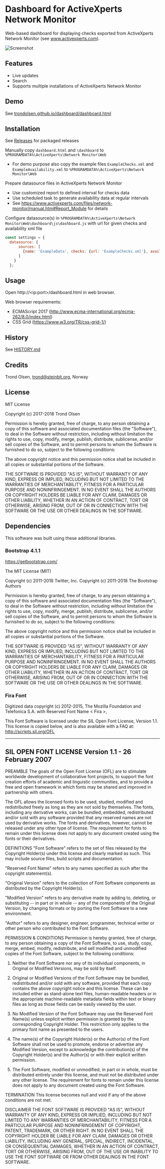 # Dashboard for ActiveXperts Network Monitor

Web-based dashboard for displaying checks exported from ActiveXperts Network Monitor (see www.activexperts.com).

![Screenshot](README.png "Screenshot")

## Features

* Live updates
* Search
* Supports multiple installations of ActiveXperts Network Monitor

## Demo

See [trondolsen.github.io/dashboard/dashboard.html](https://trondolsen.gitlab.io/trondolsen-pages/dashboard/dashboard.html)

## Installation

See [Releases](https://gitlab.com/trondolsen/js-dashboardmonitor/tags) for packaged releases

Manually copy `dashboard.html` and `\dashboard` to `%PROGRAMDATA%\ActiveXperts\Network Monitor\Web`
* For demo purpose also copy the example files `ExampleChecks.xml` and `ExampleAvailability.xml` to `%PROGRAMDATA%\ActiveXperts\Network Monitor\Web`

Prepare datasource files in ActiveXperts Network Monitor
* Use customized report to defined interval for checks data
* Use scheduled task to generate availability data at regular intervals
* See https://www.activexperts.com/files/network-monitor/manual.htm#Report_Module for details

Configure datasource(s) in `%PROGRAMDATA%\ActiveXperts\Network Monitor\Web\dashboard\js\dashboard.js` with url for given checks and availability xml file
```javascript
const settings = {
  datasource: {
      sources: [
        {name: 'ExampleData', checks: {url: 'ExampleChecks.xml'}, availability: {url: 'ExampleAvailabilty.xml'}}
      ]
    }
  };
```

## Usage

Open http://\<ip:port\>/dashboard.html in web browser.

Web browser requirements:
 - ECMAScript 2017 (http://www.ecma-international.org/ecma-262/8.0/index.html)
 - CSS Grid (https://www.w3.org/TR/css-grid-1/)

## History

See [HISTORY.md](https://gitlab.com/trondolsen/js-dashboardmonitor/blob/master/HISTORY.md)

## Credits

Trond Olsen, trond@steinbit.org, Norway

## License

MIT License

Copyright (c) 2017-2018 Trond Olsen

Permission is hereby granted, free of charge, to any person obtaining a copy
of this software and associated documentation files (the "Software"), to deal
in the Software without restriction, including without limitation the rights
to use, copy, modify, merge, publish, distribute, sublicense, and/or sell
copies of the Software, and to permit persons to whom the Software is
furnished to do so, subject to the following conditions:

The above copyright notice and this permission notice shall be included in all
copies or substantial portions of the Software.

THE SOFTWARE IS PROVIDED "AS IS", WITHOUT WARRANTY OF ANY KIND, EXPRESS OR
IMPLIED, INCLUDING BUT NOT LIMITED TO THE WARRANTIES OF MERCHANTABILITY,
FITNESS FOR A PARTICULAR PURPOSE AND NONINFRINGEMENT. IN NO EVENT SHALL THE
AUTHORS OR COPYRIGHT HOLDERS BE LIABLE FOR ANY CLAIM, DAMAGES OR OTHER
LIABILITY, WHETHER IN AN ACTION OF CONTRACT, TORT OR OTHERWISE, ARISING FROM,
OUT OF OR IN CONNECTION WITH THE SOFTWARE OR THE USE OR OTHER DEALINGS IN THE
SOFTWARE.

## Dependencies

This software was built using these additional libraries.

### Bootstrap 4.1.1

https://getbootstrap.com/

The MIT License (MIT)

Copyright (c) 2011-2018 Twitter, Inc.
Copyright (c) 2011-2018 The Bootstrap Authors

Permission is hereby granted, free of charge, to any person obtaining a copy
of this software and associated documentation files (the "Software"), to deal
in the Software without restriction, including without limitation the rights
to use, copy, modify, merge, publish, distribute, sublicense, and/or sell
copies of the Software, and to permit persons to whom the Software is
furnished to do so, subject to the following conditions:

The above copyright notice and this permission notice shall be included in
all copies or substantial portions of the Software.

THE SOFTWARE IS PROVIDED "AS IS", WITHOUT WARRANTY OF ANY KIND, EXPRESS OR
IMPLIED, INCLUDING BUT NOT LIMITED TO THE WARRANTIES OF MERCHANTABILITY,
FITNESS FOR A PARTICULAR PURPOSE AND NONINFRINGEMENT. IN NO EVENT SHALL THE
AUTHORS OR COPYRIGHT HOLDERS BE LIABLE FOR ANY CLAIM, DAMAGES OR OTHER
LIABILITY, WHETHER IN AN ACTION OF CONTRACT, TORT OR OTHERWISE, ARISING FROM,
OUT OF OR IN CONNECTION WITH THE SOFTWARE OR THE USE OR OTHER DEALINGS IN
THE SOFTWARE.

### Fira Font

Digitized data copyright (c) 2012-2015, The Mozilla Foundation and Telefonica S.A.
with Reserved Font Name < Fira >, 

This Font Software is licensed under the SIL Open Font License, Version 1.1.
This license is copied below, and is also available with a FAQ at:
http://scripts.sil.org/OFL


-----------------------------------------------------------
SIL OPEN FONT LICENSE Version 1.1 - 26 February 2007
-----------------------------------------------------------

PREAMBLE
The goals of the Open Font License (OFL) are to stimulate worldwide
development of collaborative font projects, to support the font creation
efforts of academic and linguistic communities, and to provide a free and
open framework in which fonts may be shared and improved in partnership
with others.

The OFL allows the licensed fonts to be used, studied, modified and
redistributed freely as long as they are not sold by themselves. The
fonts, including any derivative works, can be bundled, embedded, 
redistributed and/or sold with any software provided that any reserved
names are not used by derivative works. The fonts and derivatives,
however, cannot be released under any other type of license. The
requirement for fonts to remain under this license does not apply
to any document created using the fonts or their derivatives.

DEFINITIONS
"Font Software" refers to the set of files released by the Copyright
Holder(s) under this license and clearly marked as such. This may
include source files, build scripts and documentation.

"Reserved Font Name" refers to any names specified as such after the
copyright statement(s).

"Original Version" refers to the collection of Font Software components as
distributed by the Copyright Holder(s).

"Modified Version" refers to any derivative made by adding to, deleting,
or substituting -- in part or in whole -- any of the components of the
Original Version, by changing formats or by porting the Font Software to a
new environment.

"Author" refers to any designer, engineer, programmer, technical
writer or other person who contributed to the Font Software.

PERMISSION & CONDITIONS
Permission is hereby granted, free of charge, to any person obtaining
a copy of the Font Software, to use, study, copy, merge, embed, modify,
redistribute, and sell modified and unmodified copies of the Font
Software, subject to the following conditions:

1) Neither the Font Software nor any of its individual components,
in Original or Modified Versions, may be sold by itself.

2) Original or Modified Versions of the Font Software may be bundled,
redistributed and/or sold with any software, provided that each copy
contains the above copyright notice and this license. These can be
included either as stand-alone text files, human-readable headers or
in the appropriate machine-readable metadata fields within text or
binary files as long as those fields can be easily viewed by the user.

3) No Modified Version of the Font Software may use the Reserved Font
Name(s) unless explicit written permission is granted by the corresponding
Copyright Holder. This restriction only applies to the primary font name as
presented to the users.

4) The name(s) of the Copyright Holder(s) or the Author(s) of the Font
Software shall not be used to promote, endorse or advertise any
Modified Version, except to acknowledge the contribution(s) of the
Copyright Holder(s) and the Author(s) or with their explicit written
permission.

5) The Font Software, modified or unmodified, in part or in whole,
must be distributed entirely under this license, and must not be
distributed under any other license. The requirement for fonts to
remain under this license does not apply to any document created
using the Font Software.

TERMINATION
This license becomes null and void if any of the above conditions are
not met.

DISCLAIMER
THE FONT SOFTWARE IS PROVIDED "AS IS", WITHOUT WARRANTY OF ANY KIND,
EXPRESS OR IMPLIED, INCLUDING BUT NOT LIMITED TO ANY WARRANTIES OF
MERCHANTABILITY, FITNESS FOR A PARTICULAR PURPOSE AND NONINFRINGEMENT
OF COPYRIGHT, PATENT, TRADEMARK, OR OTHER RIGHT. IN NO EVENT SHALL THE
COPYRIGHT HOLDER BE LIABLE FOR ANY CLAIM, DAMAGES OR OTHER LIABILITY,
INCLUDING ANY GENERAL, SPECIAL, INDIRECT, INCIDENTAL, OR CONSEQUENTIAL
DAMAGES, WHETHER IN AN ACTION OF CONTRACT, TORT OR OTHERWISE, ARISING
FROM, OUT OF THE USE OR INABILITY TO USE THE FONT SOFTWARE OR FROM
OTHER DEALINGS IN THE FONT SOFTWARE.